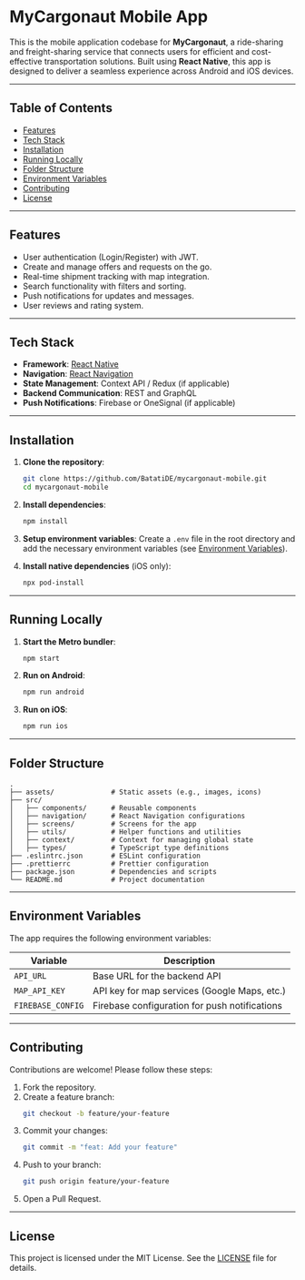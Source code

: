 

# **MyCargonaut Mobile App**

This is the mobile application codebase for **MyCargonaut**, a ride-sharing and freight-sharing service that connects users for efficient and cost-effective transportation solutions. Built using **React Native**, this app is designed to deliver a seamless experience across Android and iOS devices.

---

## **Table of Contents**
- [Features](#features)
- [Tech Stack](#tech-stack)
- [Installation](#installation)
- [Running Locally](#running-locally)
- [Folder Structure](#folder-structure)
- [Environment Variables](#environment-variables)
- [Contributing](#contributing)
- [License](#license)

---

## **Features**
- User authentication (Login/Register) with JWT.
- Create and manage offers and requests on the go.
- Real-time shipment tracking with map integration.
- Search functionality with filters and sorting.
- Push notifications for updates and messages.
- User reviews and rating system.

---

## **Tech Stack**
- **Framework**: [React Native](https://reactnative.dev/)
- **Navigation**: [React Navigation](https://reactnavigation.org/)
- **State Management**: Context API / Redux (if applicable)
- **Backend Communication**: REST and GraphQL
- **Push Notifications**: Firebase or OneSignal (if applicable)

---

## **Installation**

1. **Clone the repository**:
   ```bash
   git clone https://github.com/BatatiDE/mycargonaut-mobile.git
   cd mycargonaut-mobile
   ```

2. **Install dependencies**:
   ```bash
   npm install
   ```

3. **Setup environment variables**:
   Create a `.env` file in the root directory and add the necessary environment variables (see [Environment Variables](#environment-variables)).

4. **Install native dependencies** (iOS only):
   ```bash
   npx pod-install
   ```

---

## **Running Locally**

1. **Start the Metro bundler**:
   ```bash
   npm start
   ```

2. **Run on Android**:
   ```bash
   npm run android
   ```

3. **Run on iOS**:
   ```bash
   npm run ios
   ```

---

## **Folder Structure**

```plaintext
.
├── assets/              # Static assets (e.g., images, icons)
├── src/
│   ├── components/      # Reusable components
│   ├── navigation/      # React Navigation configurations
│   ├── screens/         # Screens for the app
│   ├── utils/           # Helper functions and utilities
│   ├── context/         # Context for managing global state
│   ├── types/           # TypeScript type definitions
├── .eslintrc.json       # ESLint configuration
├── .prettierrc          # Prettier configuration
├── package.json         # Dependencies and scripts
└── README.md            # Project documentation
```

---

## **Environment Variables**
The app requires the following environment variables:

| Variable                | Description                                  |
|-------------------------|----------------------------------------------|
| `API_URL`               | Base URL for the backend API                |
| `MAP_API_KEY`           | API key for map services (Google Maps, etc.)|
| `FIREBASE_CONFIG`       | Firebase configuration for push notifications|



---

## **Contributing**
Contributions are welcome! Please follow these steps:

1. Fork the repository.
2. Create a feature branch:
   ```bash
   git checkout -b feature/your-feature
   ```
3. Commit your changes:
   ```bash
   git commit -m "feat: Add your feature"
   ```
4. Push to your branch:
   ```bash
   git push origin feature/your-feature
   ```
5. Open a Pull Request.

---

## **License**
This project is licensed under the MIT License. See the [LICENSE](LICENSE) file for details.



